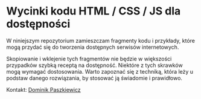 # Wycinki kodu HTML / CSS / JS dla dostępności

W niniejszym repozytorium zamieszczam fragmenty kodu i przykłady, które mogą przydać się do tworzenia dostępnych serwisów internetowych.

Skopiowanie i wklejenie tych fragmentów nie będzie w większości przypadków szybką receptą na dostępność. Niektóre z tych skrawków mogą wymagać dostosowania. Warto zapoznać się z techniką, która leży u podstaw danego rozwiązania, by stosować ją świadomie i prawidłowo.

Kontakt: [Dominik Paszkiewicz](dominik@ngomedia.pl)